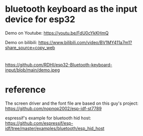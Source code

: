 # bluetooth keyboard as the input device for esp32

Demo on Youtube: 
https://youtu.be/FdU0cYkKHmQ

Demo on bilibili:
https://www.bilibili.com/video/BV1MY411a7m1?share_source=copy_web

# 
https://github.com/RDHI/esp32-Bluetooth-keyboard-input/blob/main/demo.jpeg

# reference

The screen driver and the font file are based on this guy's project:
https://github.com/nopnop2002/esp-idf-st7789

espressif's example for bluetooth hid host:
https://github.com/espressif/esp-idf/tree/master/examples/bluetooth/esp_hid_host

